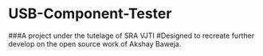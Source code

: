 # USB-Component-Tester
###A project under the tutelage of SRA VJTI
#Designed to recreate further develop on the open source work of Akshay Baweja. 

